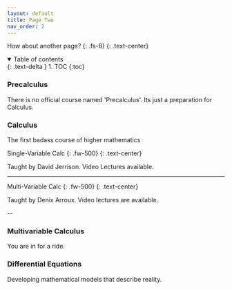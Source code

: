 ```yaml
---
layout: default
title: Page Two
nav_order: 2
---
```


How about another page?
{: .fs-8}
{: .text-center}

<details open markdown="block">
  <summary>
    Table of contents
  </summary>
  {: .text-delta }
1. TOC
{:toc}
</details>

### Precalculus

There is no official course named 'Precalculus'. Its just a preparation for Calculus.

### Calculus

The first badass course of higher mathematics

Single-Variable Calc
{: .fw-500}
{: .text-center}

Taught by David Jerrison. Video Lectures available.


---


Multi-Variable Calc
{: .fw-500}
{: .text-center}

Taught by Denix Arroux. Video lectures are available.


--


### Multivariable Calculus

You are in for a ride.

### Differential Equations

Developing mathematical models that describe reality.
